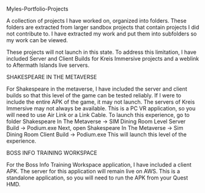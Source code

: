 Myles-Portfolio-Projects

A collection of projects I have worked on, organized into folders.
These folders are extracted from larger sandbox projects that contain projects I did not contribute to.
I have extracted my work and put them into subfolders so my work can be viewed.

These projects will not launch in this state. To address this limitation, I have included Server and Client Builds for Kreis Immersive projects
and a weblink to Aftermath Islands live servers.

SHAKESPEARE IN THE METAVERSE

For Shakespeare in the metaverse, I have included the server and client builds so that this level of the game can be tested reliably.
If I were to include the entire APK of the game, it may not launch. The servers of Kreis Immersive may not always be available.
This is a PC VR application, so you will need to use Air Link or a Link Cable.
To launch this experience, go to folder Shakespeare In The Metaverse -> SIM Dining Room Level Server Build -> Podium.exe
Next, open Shakespeare In The Metaverse -> Sim Dining Room Client Build -> Podium.exe
This will launch this level of the experience.

BOSS INFO TRAINING WORKSPACE

For the Boss Info Training Workspace application, I have included a client APK. The server for this application will remain live on AWS.
This is a standalone application, so you will need to run the APK from your Quest HMD.
